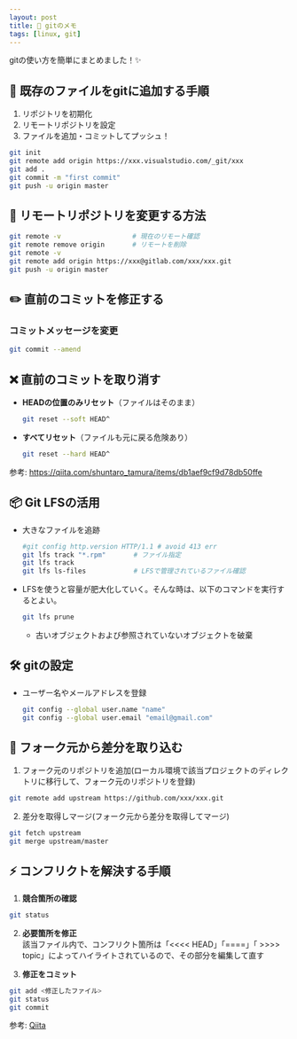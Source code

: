 ```yaml
---
layout: post
title: 🚀 gitのメモ
tags: [linux, git]
---
```


gitの使い方を簡単にまとめました！✨

## 📝 既存のファイルをgitに追加する手順

1. リポジトリを初期化  
2. リモートリポジトリを設定  
3. ファイルを追加・コミットしてプッシュ！

```bash
git init
git remote add origin https://xxx.visualstudio.com/_git/xxx
git add .
git commit -m "first commit"
git push -u origin master
```

## 🔄 リモートリポジトリを変更する方法

```bash
git remote -v                  # 現在のリモート確認
git remote remove origin       # リモートを削除
git remote -v
git remote add origin https://xxx@gitlab.com/xxx/xxx.git
git push -u origin master
```

## ✏️ 直前のコミットを修正する

### コミットメッセージを変更
  ```bash
  git commit --amend
  ```

## ❌ 直前のコミットを取り消す

- **HEADの位置のみリセット**（ファイルはそのまま）
  ```bash
  git reset --soft HEAD^
  ```

- **すべてリセット**（ファイルも元に戻る危険あり）
  ```bash
  git reset --hard HEAD^
  ```

参考: https://qiita.com/shuntaro_tamura/items/db1aef9cf9d78db50ffe

## 📦 Git LFSの活用

- 大きなファイルを追跡
  ```bash
  #git config http.version HTTP/1.1 # avoid 413 err
  git lfs track "*.rpm"       # ファイル指定
  git lfs track
  git lfs ls-files            # LFSで管理されているファイル確認
  ```

- LFSを使うと容量が肥大化していく。そんな時は、以下のコマンドを実行するとよい。
  ```bash
  git lfs prune
  ```
  - 古いオブジェクトおよび参照されていないオブジェクトを破棄

## 🛠️ gitの設定

- ユーザー名やメールアドレスを登録
  ```bash
  git config --global user.name "name"
  git config --global user.email "email@gmail.com"
  ```

## 🔄 フォーク元から差分を取り込む

1. フォーク元のリポジトリを追加(ローカル環境で該当プロジェクトのディレクトリに移行して、フォーク元のリポジトリを登録)
  ```bash
  git remote add upstream https://github.com/xxx/xxx.git
  ```

2. 差分を取得しマージ(フォーク元から差分を取得してマージ)
  ```bash
  git fetch upstream
  git merge upstream/master
  ```

## ⚡ コンフリクトを解決する手順

1. **競合箇所の確認**
  ```bash
  git status
  ```

2. **必要箇所を修正**  
  該当ファイル内で、コンフリクト箇所は「<<<< HEAD」「====」「 >>>> topic」によってハイライトされているので、その部分を編集して直す

3. **修正をコミット**
  ```bash
  git add <修正したファイル>
  git status
  git commit
  ```

参考: [Qiita](https://qiita.com/shuntaro_tamura/items/db1aef9cf9d78db50ffe)
